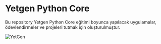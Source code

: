 # Yetgen Python Core

Bu repository Yetgen Python Core eğitimi boyunca yapılacak uygulamalar, ödevlendirmeler ve projeleri tutmak için oluşturulmuştur.

![YetGen]()

